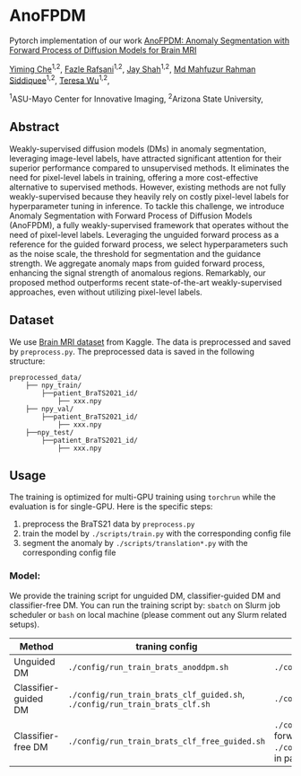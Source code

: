 # AnoFPDM

Pytorch implementation of our work [AnoFPDM: Anomaly Segmentation with Forward Process of Diffusion Models for Brain MRI](https://arxiv.org/abs/2404.15683)

[Yiming Che](https://soloche.github.io/)<sup>1,2</sup>, 
[Fazle Rafsani](https://labs.engineering.asu.edu/wulab/person/fazle-rafsani/)<sup>1,2</sup>, 
[Jay Shah](https://www.public.asu.edu/~jgshah1/)<sup>1,2</sup>, 
[Md Mahfuzur Rahman Siddiquee](https://mrahmans.me/)<sup>1,2</sup>,
[Teresa Wu](https://labs.engineering.asu.edu/wulab/person/teresa-wu-2/)<sup>1,2</sup>,

<sup>1</sup>ASU-Mayo Center for Innovative Imaging,
<sup>2</sup>Arizona State University,



## Abstract
Weakly-supervised diffusion models (DMs) in anomaly segmentation, leveraging image-level labels, have attracted significant attention for their superior performance compared to unsupervised methods. It eliminates the need for pixel-level labels in training, offering a more cost-effective alternative to supervised methods. However, existing methods are not fully weakly-supervised because they heavily rely on costly pixel-level labels for hyperparameter tuning in inference. To tackle this challenge, we introduce Anomaly Segmentation with Forward Process of Diffusion Models (AnoFPDM), a fully weakly-supervised framework that operates without the need of pixel-level labels. Leveraging the unguided forward process as a reference for the guided forward process, we select hyperparameters such as the noise scale, the threshold for segmentation and the guidance strength. We aggregate anomaly maps from guided forward process, enhancing the signal strength of anomalous regions. Remarkably, our proposed method outperforms recent state-of-the-art weakly-supervised approaches, even without utilizing pixel-level labels.

## Dataset
We use [Brain MRI dataset](https://www.kaggle.com/datasets/dschettler8845/brats-2021-task1) from Kaggle. The data is preprocessed and saved by `preprocess.py`. The preprocessed data is saved in the following structure:

```
preprocessed_data/
    ├── npy_train/
  	    ├──patient_BraTS2021_id/
	        ├── xxx.npy
    ├── npy_val/
  	    ├──patient_BraTS2021_id/
            ├── xxx.npy
    ├──npy_test/
  	    ├──patient_BraTS2021_id/
            ├── xxx.npy
```

## Usage
The training is optimized for multi-GPU training using `torchrun` while the evaluation is for single-GPU.  Here is the specific steps:
1. preprocess the BraTS21 data by `preprocess.py`
2. train the model by `./scripts/train.py` with the corresponding config file
3. segment the anomaly by `./scripts/translation*.py` with the corresponding config file

### Model:
We provide the training script for unguided DM, classifier-guided DM and classifier-free DM. You can run the training script by:
`sbatch` on Slurm job scheduler or `bash` on local machine (please comment out any Slurm related setups). 

Method | traning config | evaluation config|
--- | --- | --- |
Unguided DM | `./config/run_train_brats_anoddpm.sh` | `./config/run_translation_anoddpm.sh` |
Classifier-guided DM | `./config/run_train_brats_clf_guided.sh`, `./config/run_train_brats_clf.sh`| `./config/run_translation_clf_guided.sh` |
Classifier-free DM | `./config/run_train_brats_clf_free_guided.sh` | `./config/run_translation_fpdm.sh` (ddim forward in paper), `./config/run_translation_ddib.sh` (ddib in paper) |

